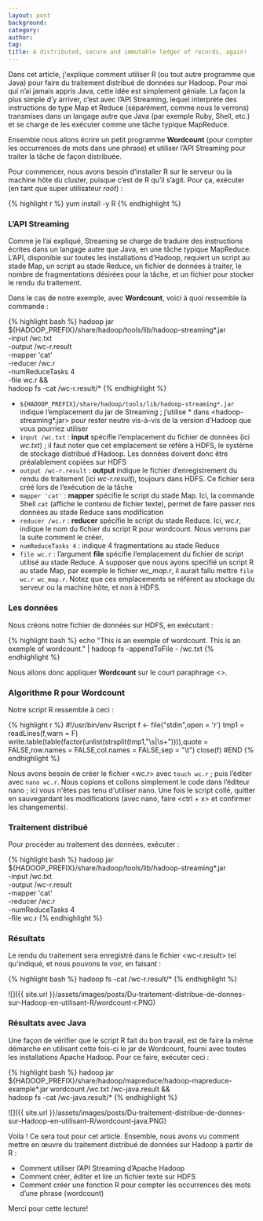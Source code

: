 ```yaml
---
layout: post
background:
category:
author:
tag:
title: A distributed, secure and immutable ledger of records, again!
---
```


Dans cet article, j'explique comment utiliser R (ou tout autre programme que Java) pour faire du traitement distribué de données sur Hadoop. Pour moi qui n’ai jamais appris Java, cette idée est simplement géniale. La façon la plus simple d’y arriver, c’est avec l’API Streaming, lequel interprète des instructions de type Map et Reduce (séparément, comme nous le verrons) transmises dans un langage autre que Java (par exemple Ruby, Shell, etc.) et se charge de les exécuter comme une tâche typique MapReduce. 
 
Ensemble nous allons écrire un petit programme **Wordcount** (pour compter les occurrences de mots dans une phrase) et utiliser l’API Streaming pour traiter la tâche de façon distribuée.
 
Pour commencer, nous avons besoin d’installer R sur le serveur ou la machine hôte du cluster, puisque c’est de R qu’il s’agit. Pour ça, exécuter (en tant que super utilisateur _root_) : 
 
{% highlight r %}
yum install -y R
{% endhighlight %}
 
### L’API Streaming

Comme je l’ai expliqué, Streaming se charge de traduire des instructions écrites dans un langage autre que Java, en une tâche typique MapReduce. L’API, disponible sur toutes les installations d’Hadoop, requiert un script au stade Map, un script au stade Reduce, un fichier de données à traiter, le nombre de fragmentations désirées pour la tâche, et un fichier pour stocker le rendu du traitement.
 
Dans le cas de notre exemple, avec **Wordcount**, voici à quoi ressemble la commande :
 
{% highlight bash %}
hadoop jar ${HADOOP_PREFIX}/share/hadoop/tools/lib/hadoop-streaming*.jar \
-input /wc.txt \
-output /wc-r.result \
-mapper 'cat' \
-reducer /wc.r \
-numReduceTasks 4 \
-file wc.r && \
hadoop fs -cat /wc-r.result/*
{% endhighlight %}
 

- `${HADOOP_PREFIX}/share/hadoop/tools/lib/hadoop-streaming*.jar` indique l’emplacement du jar de Streaming ; j’utilise * dans <hadoop-streaming*.jar> pour rester neutre vis-à-vis de la version d’Hadoop que vous pourriez utiliser
- `input /wc.txt` : **input** spécifie l’emplacement du fichier de données (ici _wc.txt_) ; il faut noter que cet emplacement se réfère à HDFS, le système de stockage distribué d’Hadoop. Les données doivent donc être préalablement copiées sur HDFS
- `output /wc-r.result` : **output** indique le fichier d’enregistrement du rendu de traitement (ici _wc-r.result_), toujours dans HDFS. Ce fichier sera créé lors de l’exécution de la tâche
- `mapper 'cat'` : **mapper** spécifie le script du stade Map. Ici, la commande Shell `cat` (affiche le contenu de fichier texte), permet de faire passer nos données au stade Reduce sans modification
- `reducer /wc.r` : **reducer** spécifie le script du stade Reduce. Ici, _wc.r_, indique le nom du fichier du script R pour wordcount. Nous verrons par la suite comment le créer.
- `numReduceTasks 4` : indique 4 fragmentations au stade Reduce
- `file wc.r` : l’argument **file** spécifie l’emplacement du fichier de script utilisé au stade Reduce. A supposer que nous ayons specifié un script R au stade Map, par exemple le fichier _wc_map.r_, il aurait fallu mettre `file wc.r wc_map.r`. Notez que ces emplacements se réfèrent au stockage du serveur ou la machine hôte, et non à HDFS.

 
### Les données
Nous créons notre fichier de données sur HDFS, en exécutant :
 
{% highlight bash %}
echo "This is an exemple of wordcount. This is an exemple of wordcount." | hadoop fs -appendToFile - /wc.txt
{% endhighlight %}

Nous allons donc appliquer **Wordcount** sur le court paraphrage <<This is an exemple of wordcount. This is an exemple of wordcount.>>.
 
### Algorithme R pour Wordcount
Notre script R ressemble à ceci :
 
{% highlight r %}
#!/usr/bin/env Rscript
f <- file("stdin",open = 'r')
tmp1 = readLines(f,warn = F)
write.table(table(factor(unlist(strsplit(tmp1,"\s|\s+")))),quote = FALSE,row.names = FALSE,col.names = FALSE,sep = "\t")
close(f)
#END
{% endhighlight %}
 
Nous avons besoin de créer le fichier <wc.r> avec `touch wc.r` ; puis l’éditer avec `nano wc.r`. Nous copions et collons simplement le code dans l’éditeur nano ; ici vous n'êtes pas tenu d'utiliser nano. Une fois le script collé, quitter en sauvegardant les modifications (avec nano, faire <ctrl + x> et confirmer les changements).
 
### Traitement distribué
Pour procéder au traitement des données, exécuter : 
 
{% highlight bash %}
hadoop jar ${HADOOP_PREFIX}/share/hadoop/tools/lib/hadoop-streaming*.jar \
-input /wc.txt \
-output /wc-r.result \
-mapper 'cat' \
-reducer /wc.r \
-numReduceTasks 4 \
-file wc.r
{% endhighlight %}
 
### Résultats
Le rendu du traitement sera enregistré dans le fichier <wc-r.result> tel qu’indiqué, et nous pouvons le voir, en faisant : 
 
{% highlight bash %}
hadoop fs -cat /wc-r.result/*
{% endhighlight %}

![]({{ site.url }}/assets/images/posts/Du-traitement-distribue-de-donnes-sur-Hadoop-en-utilisant-R/wordcount-r.PNG)

### Résultats avec Java
 
Une façon de vérifier que le script R fait du bon travail, est de faire la même démarche en utilisant cette fois-ci le jar de Wordcount, fourni avec toutes les installations Apache Hadoop. Pour ce faire, exécuter ceci :
 
{% highlight bash %}
hadoop jar ${HADOOP_PREFIX}/share/hadoop/mapreduce/hadoop-mapreduce-example*.jar wordcount /wc.txt /wc-java.result && \
hadoop fs -cat /wc-java.result/*
{% endhighlight %}

![]({{ site.url }}/assets/images/posts/Du-traitement-distribue-de-donnes-sur-Hadoop-en-utilisant-R/wordcount-java.PNG)
 
Voila ! Ce sera tout pour cet article. Ensemble, nous avons vu comment mettre en œuvre du traitement distribué de données sur Hadoop à partir de R :

- Comment utiliser l’API Streaming d’Apache Hadoop
- Comment créer, éditer et lire un fichier texte sur HDFS
- Comment créer une fonction R pour compter les occurrences des mots d’une phrase (wordcount)

 
Merci pour cette lecture!